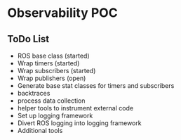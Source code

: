 # Observability POC

## ToDo List

- ROS base class (started)
- Wrap timers (started)
- Wrap subscribers (started)
- Wrap publishers (open)
- Generate base stat classes for timers and subscribers
- backtraces
- process data collection
- helper tools to instrument external code
- Set up logging framework
- Divert ROS logging into logging framework
- Additional tools
